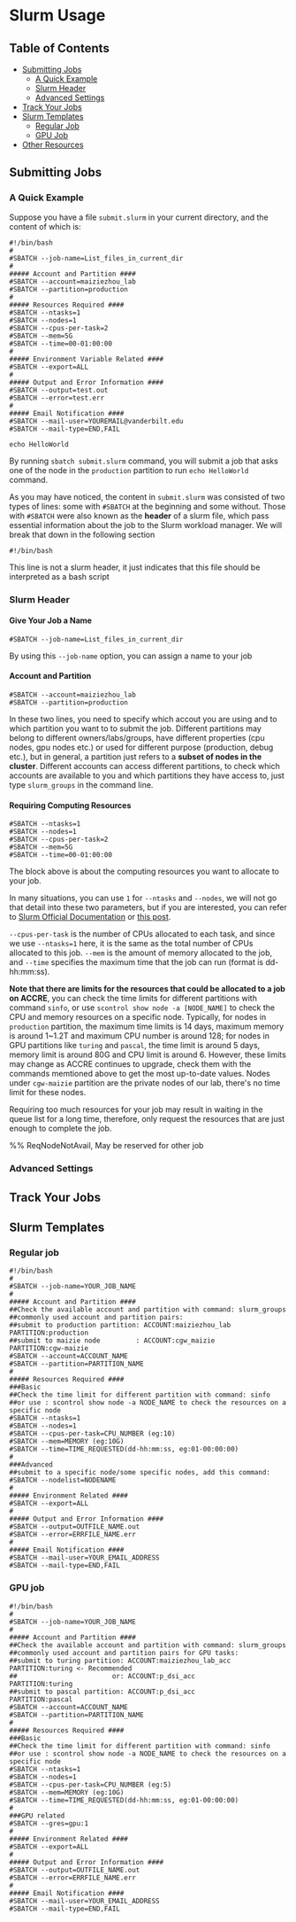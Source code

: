 # Slurm Usage
## Table of Contents
- [Submitting Jobs](#Submitting-Jobs)
  - [A Quick Example](#A-Quick-Example)
  - [Slurm Header](#Slurm-Header)
  - [Advanced Settings](#Advanced-Settings)
- [Track Your Jobs](#Track-Your-Jobs)
- [Slurm Templates](#Slurm-Templates)
  - [Regular Job](#Regular-Job)
  - [GPU Job](#GPU-Job)
- [Other Resources](#Other-Resources)

## Submitting Jobs

### A Quick Example
Suppose you have a file `submit.slurm` in your current directory, and the content of which is:
```
#!/bin/bash
#
#SBATCH --job-name=List_files_in_current_dir
#
##### Account and Partition ####
#SBATCH --account=maiziezhou_lab
#SBATCH --partition=production
#
##### Resources Required ####
#SBATCH --ntasks=1
#SBATCH --nodes=1
#SBATCH --cpus-per-task=2
#SBATCH --mem=5G
#SBATCH --time=00-01:00:00
#
##### Environment Variable Related ####
#SBATCH --export=ALL
#
##### Output and Error Information ####
#SBATCH --output=test.out
#SBATCH --error=test.err
#
##### Email Notification ####
#SBATCH --mail-user=YOUREMAIL@vanderbilt.edu
#SBATCH --mail-type=END,FAIL

echo HelloWorld
```
By running `sbatch submit.slurm` command, you will submit a job that asks one of the node in the `production` partition to run `echo HelloWorld` command.

As you may have noticed, the content in `submit.slurm` was consisted of two types of lines: some with `#SBATCH` at the beginning and some without. Those with `#SBATCH` were also known as the **header** of a slurm file, which pass essential information about the job to the Slurm workload manager. We will break that down in the following section

```
#!/bin/bash
```
This line is not a slurm header, it just indicates that this file should be interpreted as a bash script

### Slurm Header
#### Give Your Job a Name
```
#SBATCH --job-name=List_files_in_current_dir
```
By using this `--job-name` option, you can assign a name to your job
#### Account and Partition
```
#SBATCH --account=maiziezhou_lab
#SBATCH --partition=production
```
In these two lines, you need to specify which accout you are using and to which partition you want to to submit the job. Different partitions may belong to different owners/labs/groups, have different properties (cpu nodes, gpu nodes etc.) or used for different purpose (production, debug etc.), but in general, a partition just refers to a **subset of nodes in the cluster**. Different accounts can access different partitions, to check which accounts are available to you and which partitions they have access to, just type `slurm_groups` in the command line.
#### Requiring Computing Resources
```
#SBATCH --ntasks=1
#SBATCH --nodes=1
#SBATCH --cpus-per-task=2
#SBATCH --mem=5G
#SBATCH --time=00-01:00:00
```
The block above is about the computing resources you want to allocate to your job. 

In many situations, you can use `1` for `--ntasks` and `--nodes`, we will not go that detail into these two parameters, but if you are interested, you can refer to [Slurm Official Documentation](https://slurm.schedmd.com/sbatch.html) or [this post](https://stackoverflow.com/questions/39186698/what-does-the-ntasks-or-n-tasks-does-in-slurm).

`--cpus-per-task` is the number of CPUs allocated to each task, and since we use `--ntasks=1` here, it is the same as the total number of CPUs allocated to this job. `--mem` is the amount of memory allocated to the job, and `--time` specifies the maximum time that the job can run (format is dd-hh:mm:ss).

**Note that there are limits for the resources that could be allocated to a job on ACCRE**, you can check the time limits for different partitions with command `sinfo`, or use `scontrol show node -a [NODE_NAME]` to check the CPU and memory resources on a specific node. Typically, for nodes in `production` partition, the maximum time limits is 14 days, maximum memory is around 1~1.2T and maximum CPU number is around 128; for nodes in GPU partitions like `turing` and `pascal`, the time limit is around 5 days, memory limit is around 80G and CPU limit is around 6. However, these limits may change as ACCRE continues to upgrade, check them with the commands memtioned above to get the most up-to-date values. Nodes under `cgw-maizie` partition are the private nodes of our lab, there's no time limit for these nodes.

Requiring too much resources for your job may result in waiting in the queue list for a long time, therefore, only request the resources that are just enough to complete the job. 

%% ReqNodeNotAvail, May be reserved for other job
### Advanced Settings

## Track Your Jobs

## Slurm Templates
### Regular job
```
#!/bin/bash
#
#SBATCH --job-name=YOUR_JOB_NAME
#
##### Account and Partition ####
##Check the available account and partition with command: slurm_groups
##commonly used account and partition pairs:
##submit to production partition: ACCOUNT:maiziezhou_lab PARTITION:production
##submit to maizie node         : ACCOUNT:cgw_maizie     PARTITION:cgw-maizie  
#SBATCH --account=ACCOUNT_NAME
#SBATCH --partition=PARTITION_NAME
#
##### Resources Required ####
###Basic
##Check the time limit for different partition with command: sinfo
##or use : scontrol show node -a NODE_NAME to check the resources on a specific node
#SBATCH --ntasks=1
#SBATCH --nodes=1
#SBATCH --cpus-per-task=CPU_NUMBER (eg:10)
#SBATCH --mem=MEMORY (eg:10G)
#SBATCH --time=TIME_REQUESTED(dd-hh:mm:ss, eg:01-00:00:00)
#
###Advanced
##submit to a specific node/some specific nodes, add this command: #SBATCH --nodelist=NODENAME
#
##### Environment Related ####
#SBATCH --export=ALL
#
##### Output and Error Information ####
#SBATCH --output=OUTFILE_NAME.out
#SBATCH --error=ERRFILE_NAME.err
#
##### Email Notification ####
#SBATCH --mail-user=YOUR_EMAIL_ADDRESS
#SBATCH --mail-type=END,FAIL
```

### GPU job
```
#!/bin/bash
#
#SBATCH --job-name=YOUR_JOB_NAME
#
##### Account and Partition ####
##Check the available account and partition with command: slurm_groups
##commonly used account and partition pairs for GPU tasks:
##submit to turing partition: ACCOUNT:maiziezhou_lab_acc PARTITION:turing <- Recommended
##                        or: ACCOUNT:p_dsi_acc          PARTITION:turing
##submit to pascal partition: ACCOUNT:p_dsi_acc          PARTITION:pascal
#SBATCH --account=ACCOUNT_NAME
#SBATCH --partition=PARTITION_NAME
#
##### Resources Required ####
###Basic
##Check the time limit for different partition with command: sinfo
##or use : scontrol show node -a NODE_NAME to check the resources on a specific node
#SBATCH --ntasks=1
#SBATCH --nodes=1
#SBATCH --cpus-per-task=CPU_NUMBER (eg:5)
#SBATCH --mem=MEMORY (eg:10G)
#SBATCH --time=TIME_REQUESTED(dd-hh:mm:ss, eg:01-00:00:00)
#
###GPU related
#SBATCH --gres=gpu:1
#
##### Environment Related ####
#SBATCH --export=ALL
#
##### Output and Error Information ####
#SBATCH --output=OUTFILE_NAME.out
#SBATCH --error=ERRFILE_NAME.err
#
##### Email Notification ####
#SBATCH --mail-user=YOUR_EMAIL_ADDRESS
#SBATCH --mail-type=END,FAIL
```
